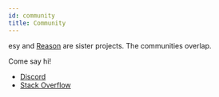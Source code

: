 ```yaml
---
id: community
title: Community
---
```


esy and [Reason](https://reasonml.github.io/) are sister projects. The communities overlap.

Come say hi!

* [Discord](https://discord.gg/reasonml)
* [Stack Overflow](http://stackoverflow.com/questions/tagged/esy)
